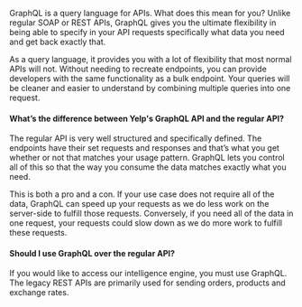 GraphQL is a query language for APIs. What does this mean for you? Unlike regular SOAP or REST APIs, GraphQL gives you the ultimate flexibility in being able to specify in your API requests specifically what data you need and get back exactly that.

As a query language, it provides you with a lot of flexibility that most normal APIs will not. Without needing to recreate endpoints, you can provide developers with the same functionality as a bulk endpoint. Your queries will be cleaner and easier to understand by combining multiple queries into one request.

#### What’s the difference between Yelp's GraphQL API and the regular API?

The regular API is very well structured and specifically defined. The endpoints have their set requests and responses and that’s what you get whether or not that matches your usage pattern. GraphQL lets you control all of this so that the way you consume the data matches exactly what you need.

This is both a pro and a con. If your use case does not require all of the data, GraphQL can speed up your requests as we do less work on the server-side to fulfill those requests. Conversely, if you need all of the data in one request, your requests could slow down as we do more work to fulfill these requests.


#### Should I use GraphQL over the regular API?

If you would like to access our intelligence engine, you must use GraphQL. The legacy REST APIs are primarily used for sending orders, products and exchange rates.